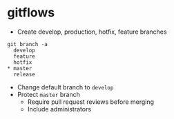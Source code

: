 # gitflows

- Create develop, production, hotfix, feature branches 
```
git branch -a
  develop
  feature
  hotfix
* master
  release
```

- Change default branch to `develop`
- Protect `master` branch 
  - Require pull request reviews before merging
  - Include administrators

